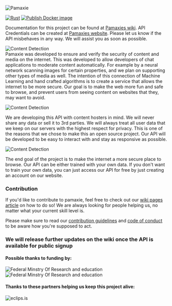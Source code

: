 ![**Pamaxie**](https://i.imgur.com/Xk5oI8l.png)

[![Rust](https://github.com/pamaxie/Pamaxie/actions/workflows/rust.yml/badge.svg)](https://github.com/pamaxie/Pamaxie/actions/workflows/rust.yml)
[![Publish Docker image](https://github.com/pamaxie/Pamaxie/actions/workflows/docker-publish.yml/badge.svg)](https://github.com/pamaxie/Pamaxie/actions/workflows/docker-publish.yml)

Documentation for this project can be found at [Pamaxies wiki](https://wiki.pamaxie.com/). API Credentials can be created at [Pamaxies website](https://pamaxie.com/). Please let us know if the API misbehaves in any way. We will assist you as soon as possible.

![**Content Detection**](https://i.imgur.com/vMUR0LQ.png)<br/>
Pamaxie was developed to ensure and verify the security of content and media on the internet.
This was developed to allow developers of chat applications to moderate content automatically. For example by a neural network scanning images for certain properties, and we plan on supporting other types of media as well. The intention of this connection of Machine Learning and hand crafted algorithms is to create a service that allows the internet to be more secure. Our goal is to make the web more fun and safe to browse, and prevent users from seeing content on websites that they, may want to avoid.

![**Content Detection**](https://i.imgur.com/Egy7Q1I.png)<br/>


We are developing this API with content hosters in mind. We will never share any data or sell it to 3rd parties. We will always treat all user data that we keep on our servers with the highest respect for privacy. This is one of the reasons that we chose to make this an open source project. Our API will be developed to be easy to interact with and stay as responsive as possible. 

![**Content Detection**](https://i.imgur.com/rUSlxoh.png)<br/>

The end goal of the project is to make the internet a more secure place to browse.
Our API can be either trained with your own data. 
If you don't want to train your own data, you can just access our API for free by just creating an account on our website. 

### Contribution
If you'd like to contribute to pamaxie, feel free to check out our [wiki pages article](https://wiki.pamaxie.com/en/contribution/getting-started) on how to do so! We are always looking for people helping us, no matter what your current skill level is.

Please make sure to read our [contribution guidelines](https://wiki.pamaxie.com/en/contribution/contribution-guidelines) and [code of conduct](https://wiki.pamaxie.com/en/contribution/code-of-conduct) to be aware how you're supposed to act.

### We will release further updates on the wiki once the API is available for public signup

#### Possible thanks to funding by:

![**Federal Minstry Of Research and education**](https://i.imgur.com/riyuVGf.jpg) ![**Federal Minstry Of Research and education**](https://i.imgur.com/GI9XILN.png)

#### Thanks to these partners helping us keep this project alive:

![**eclips.is**](https://eclips.is/images/logo.png)
